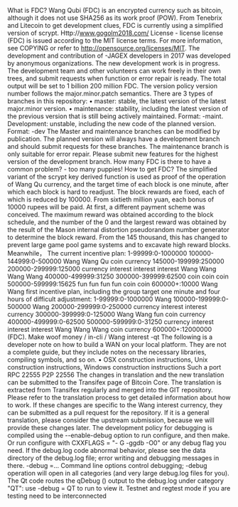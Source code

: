 What is FDC? Wang Qubi (FDC) is an encrypted currency such as bitcoin, although it does not use SHA256 as its work proof (POW). From Tenebrix and Litecoin to get development clues, FDC is currently using a simplified version of scrypt. Http://www.gogolm2018.com/ License - license license (FDC) is issued according to the MIT license terms. For more information, see COPYING or refer to http://opensource.org/licenses/MIT. The development and contribution of -JAGEX developers in 2017 was developed by anonymous organizations. The new development work is in progress. The development team and other volunteers can work freely in their own trees, and submit requests when function or error repair is ready. The total output will be set to 1 billion 200 million FDC. The version policy version number follows the major.minor.patch semantics. There are 3 types of branches in this repository: • master: stable, the latest version of the latest major.minor version. • maintenance: stability, including the latest version of the previous version that is still being actively maintained. Format: -maint. Development: unstable, including the new code of the planned version. Format: -dev The Master and maintenance branches can be modified by publication. The planned version will always have a development branch and should submit requests for these branches. The maintenance branch is only suitable for error repair. Please submit new features for the highest version of the development branch. How many FDC is there to have a common problem? - too many puppies!  How to get FDC? The simplified variant of the scrypt key derived function is used as proof of the operation of Wang Qu currency, and the target time of each block is one minute, after which each block is hard to readjust. The block rewards are fixed, each of which is reduced by 100000. From sixtieth million yuan, each bonus of 10000 rupees will be paid. At first, a different payment scheme was conceived. The maximum reward was obtained according to the block schedule, and the number of the 0 and the largest reward was obtained by the result of the Mason internal distortion pseudorandom number generator to determine the block reward. From the 145 thousand, this has changed to prevent large game pool game systems and to excavate high reward blocks. Meanwhile， The current incentive plan: 1-99999:0-1000000 100000-144999:0-500000 Wang Wang Qu coin currency 145000-199999:250000 200000-299999:125000 currency interest interest interest Wang Wang Wang Wang 400000-499999:31250 300000-399999:62500 coin coin coin 500000-599999:15625 fun fun fun fun coin coin 600000+:10000 Wang Wang first incentive plan, including the group target one minute and four hours of difficult adjustment: 1-99999:0-1000000 Wang 100000-199999:0-500000 Wang 200000-299999:0-250000 currency interest interest currency 300000-399999:0-125000 Wang Wang fun coin currency 400000-499999:0-62500 500000-599999:0-31250 currency interest interest interest Wang Wang Wang coin currency 600000+:12000000 (FDC). Make woof money / in-cli / Wang interest -qt The following is a developer note on how to build a WAN on your local platform. They are not a complete guide, but they include notes on the necessary libraries, compiling symbols, and so on. • OSX construction instructions, Unix construction instructions, Windows construction instructions Such a port RPC 22555 P2P 22556 The changes in translation and the new translation can be submitted to the Transifex page of Bitcoin Core. The translation is extracted from Transifex regularly and merged into the GIT repository. Please refer to the translation process to get detailed information about how to work. If these changes are specific to the Wang interest currency, they can be submitted as a pull request for the repository. If it is a general translation, please consider the upstream submission, because we will provide these changes later. The development policy for debugging is compiled using the --enable-debug option to run configure, and then make. Or run configure with CXXFLAGS = "- G -ggdb -O0" or any debug flag you need. If the debug.log code abnormal behavior, please see the data directory of the debug.log file; error writing and debugging messages in there. -debug =... Command line options control debugging; -debug operation will open in all categories (and very large debug.log files for you). The Qt code routes the qDebug () output to the debug.log under category "QT": use -debug = QT to run to view it. Testnet and regtest mode if you are testing need to be interconnected

